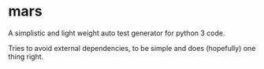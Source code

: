 # mars
A simplistic and light weight auto test generator for python 3 code. 

Tries to avoid external dependencies, to be simple and does (hopefully) one thing right.
